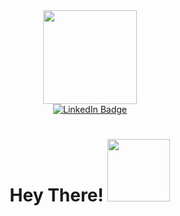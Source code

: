 <div id="header" align="center">
  <img 
    src="https://i.giphy.com/media/v1.Y2lkPTc5MGI3NjExeTNmdWluaHIyd2J3M29hbm1lN2xvY2c2NXJyaHJwdDJ4YW03M2U0MyZlcD12MV9pbnRlcm5hbF9naWZfYnlfaWQmY3Q9cw/pQkgcbJTrvg1B3hJXv/giphy.gif" 
    width="150"/
</div>

<div id="badges" align="center">
  <a href="https://www.linkedin.com/in/emilyarellano1/">
    <img src="https://img.shields.io/badge/LinkedIn-blue?style=for-the-badge&logo=linkedin&logoColor=white" alt="LinkedIn Badge"/>
  </a>
</div>

<div align="center">
  <img src="https://komarev.com/ghpvc/?username=emilyare5&style=flat-square&color=blue" alt=""/>
</div>

<h1>
  Hey There!
  <img src="https://i.giphy.com/media/v1.Y2lkPTc5MGI3NjExYWVnOGNnejdodDI3azN3MHNpNnFrNzQwaW9hbTdva2tlY2M0ZnlzYSZlcD12MV9pbnRlcm5hbF9naWZfYnlfaWQmY3Q9cw/hvRJCLFzcasrR4ia7z/giphy.gif" width="100">
</h1>


